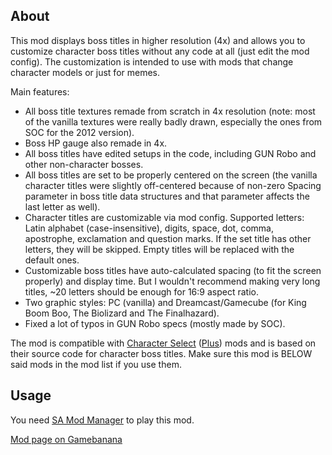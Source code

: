 ## About

This mod displays boss titles in higher resolution (4x) and allows you to customize character boss titles without any code at all (just edit the mod config). The customization is intended to use with mods that change character models or just for memes.

Main features:
* All boss title textures remade from scratch in 4x resolution (note: most of the vanilla textures were really badly drawn, especially the ones from SOC for the 2012 version).
* Boss HP gauge also remade in 4x.
* All boss titles have edited setups in the code, including GUN Robo and other non-character bosses.
* All boss titles are set to be properly centered on the screen (the vanilla character titles were slightly off-centered because of non-zero Spacing parameter in boss title data structures and that parameter affects the last letter as well).
* Character titles are customizable via mod config. Supported letters: Latin alphabet (case-insensitive), digits, space, dot, comma, apostrophe, exclamation and question marks. If the set title has other letters, they will be skipped. Empty titles will be replaced with the default ones.
* Customizable boss titles have auto-calculated spacing (to fit the screen properly) and display time. But I wouldn't recommend making very long titles, ~20 letters should be enough for 16:9 aspect ratio.
* Two graphic styles: PC (vanilla) and Dreamcast/Gamecube (for King Boom Boo, The Biolizard and The Finalhazard).
* Fixed a lot of typos in GUN Robo specs (mostly made by SOC).

The mod is compatible with [Character Select](https://gamebanana.com/mods/48839) ([Plus](https://gamebanana.com/mods/33170)) mods and is based on their source code for character boss titles. Make sure this mod is BELOW said mods in the mod list if you use them.

## Usage

You need [SA Mod Manager](https://gamebanana.com/tools/15436) to play this mod.

[Mod page on Gamebanana](https://gamebanana.com/mods/507363)
